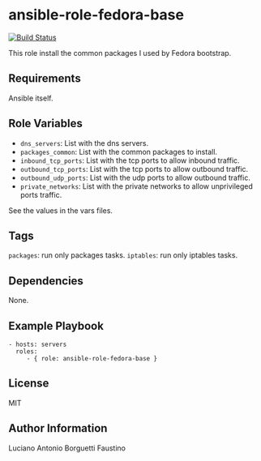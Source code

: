 ansible-role-fedora-base
=========

[![Build Status](https://travis-ci.org/lborguetti/ansible-role-fedora-base.svg?branch=master)](https://travis-ci.org/lborguetti/ansible-role-fedora-base)

This role install the common packages I used by Fedora bootstrap.

Requirements
------------

Ansible itself.

Role Variables
--------------

- `dns_servers`: List with the dns servers.
- `packages_common`: List with the common packages to install.
- `inbound_tcp_ports`: List with the tcp ports to allow inbound traffic.
- `outbound_tcp_ports`: List with the tcp ports to allow outbound traffic.
- `outbound_udp_ports`: List with the udp ports to allow outbound traffic.
- `private_networks`: List with the private networks to allow unprivileged ports traffic.

See the values in the vars files.

Tags
----

`packages`: run only packages tasks.
`iptables`: run only iptables tasks.


Dependencies
------------

None.

Example Playbook
----------------

    - hosts: servers
      roles:
         - { role: ansible-role-fedora-base }

License
-------

MIT

Author Information
------------------

Luciano Antonio Borguetti Faustino
